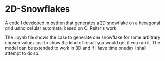 # 2D-Snowflakes

A code I developed in python that generates a 2D snowflake on a hexagonal grid using cellular automata, based on C. Reiter's work.

The .ipynb file shows the case to generate one snowflake for some arbitrary chosen values just to show the kind of result you would get if you ran it. The model can be extended to work in 3D and if I have time oneday I shall attempt to do so.
